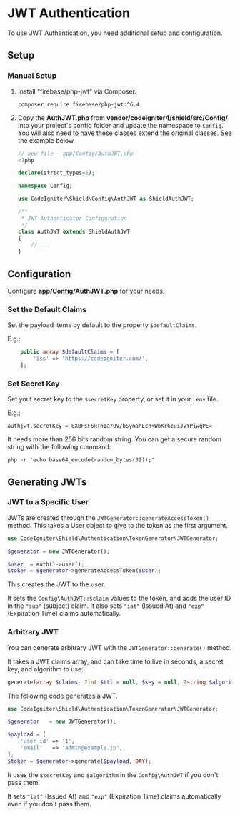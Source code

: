 # JWT Authentication

To use JWT Authentication, you need additional setup and configuration.

## Setup

### Manual Setup

1. Install "firebase/php-jwt" via Composer.

    ```console
    composer require firebase/php-jwt:^6.4
    ```

2. Copy the **AuthJWT.php** from **vendor/codeigniter4/shield/src/Config/** into your project's config folder and update the namespace to `Config`. You will also need to have these classes extend the original classes. See the example below.

    ```php
    // new file - app/Config/AuthJWT.php
    <?php

    declare(strict_types=1);

    namespace Config;

    use CodeIgniter\Shield\Config\AuthJWT as ShieldAuthJWT;

    /**
     * JWT Authenticator Configuration
     */
    class AuthJWT extends ShieldAuthJWT
    {
        // ...
    }
    ```

## Configuration

Configure **app/Config/AuthJWT.php** for your needs.

### Set the Default Claims

Set the payload items by default to the property `$defaultClaims`.

E.g.:
```php
    public array $defaultClaims = [
        'iss' => 'https://codeigniter.com/',
    ];
```

### Set Secret Key

Set yout secret key to the `$secretKey` property, or set it in your `.env` file.

E.g.:
```dotenv
authjwt.secretKey = 8XBFsF6HThIa7OV/bSynahEch+WbKrGcuiJVYPiwqPE=
```

It needs more than 256 bits random string. You can get a secure random string
with the following command:

```console
php -r 'echo base64_encode(random_bytes(32));'
```

## Generating JWTs

### JWT to a Specific User

JWTs are created through the `JWTGenerator::generateAccessToken()` method.
This takes a User object to give to the token as the first argument.

```php
use CodeIgniter\Shield\Authentication\TokenGenerator\JWTGenerator;

$generator = new JWTGenerator();

$user  = auth()->user();
$token = $generator->generateAccessToken($user);
```

This creates the JWT to the user.

It sets the `Config\AuthJWT::$claim` values to the token, and adds the user ID
in the `"sub"` (subject) claim. It also sets `"iat"` (Issued At) and `"exp"`
(Expiration Time) claims automatically.

### Arbitrary JWT

You can generate arbitrary JWT with the ``JWTGenerator::generate()`` method.

It takes a JWT claims array, and can take time to live in seconds, a secret key,
and algorithm to use:

```php
generate(array $claims, ?int $ttl = null, $key = null, ?string $algorithm = null): string
```

The following code generates a JWT.

```php
use CodeIgniter\Shield\Authentication\TokenGenerator\JWTGenerator;

$generator   = new JWTGenerator();

$payload = [
    'user_id' => '1',
    'email'   => 'admin@example.jp',
];
$token = $generator->generate($payload, DAY);
```

It uses the `$secretKey` and `$algorithm` in the `Config\AuthJWT` if you don't
pass them.

It sets `"iat"` (Issued At) and `"exp"` (Expiration Time) claims automatically
even if you don't pass them.
